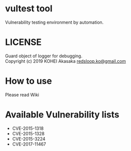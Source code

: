 # vultest tool

Vulnerability testing environment by automation.

# LICENSE
Guard object of logger for debugging.  
Copyright (c) 2019 KOHEI Akasaka <redsloop.ko@gmail.com>

# How to use
Please read Wiki

# Available Vulnerability lists
- CVE-2015-1318
- CVE-2015-1328
- CVE-2015-3224
- CVE-2017-11467

